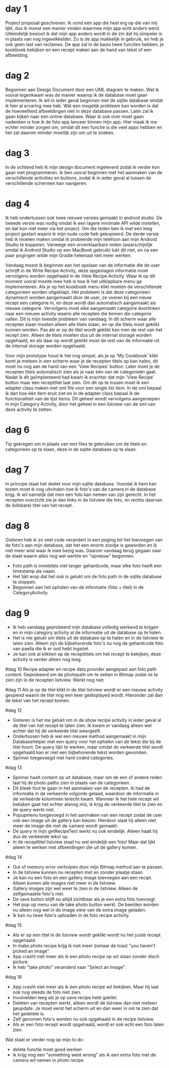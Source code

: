 # day 1
Project proposal geschreven. Ik vond een app die heel erg op die van mij lijkt, dus ik moest een manier vinden waarmee mijn app echt anders werd. Uiteindelijk besloot ik dat mijn app anders wordt in de zin dat hij simpeler is in plaats van nog ingewikkelder. Zo is de app makkelijk in gebruik, en heb je ook geen last van reclames. De app zal in de basis twee functies hebben, je kookboek bekijken en een recept maken aan de hand van tekst of een afbeelding. 

# dag 2
Begonnen aan Design Document door een UML diagram te maken. Wat ik vooral tegenkwam was de manier waarop ik de database moet gaan implementeren. Ik wil in ieder geval beginnen met de sqlite database omdat ik hier al ervaring mee heb. Wat een mogelijk probleem kan worden is dat de hoeveelheid afbeeldingen niet in deze database passen. Later zal ik gaan kijken naar een online database. Waar ik ook over moet gaan nadenken is hoe ik de foto app lanceer binnen mijn app. Hier maak ik me echter minder zorgen om, omdat dit een functie is die veel apps hebben en het zal daarom minder moeilijk zijn om uit te zoeken. 

# dag 3
In de ochtend heb ik mijn design document ingeleverd zodat ik verder kon gaan met programmeren. Ik ben vooral beginnen met het aanmaken van de verschillende activities en buttons, zodat ik in ieder geval al tussen de verschillende schermen kan navigeren. 

# dag 4
Ik heb ondertussen ook twee nieuwe versies gemaakt in android studio. De tweede versie was nodig omdat ik een lagere minimale API wilde instellen, en dat kon niet meer via het project. Om die reden ben ik met een leeg project gestart waarin ik mijn oude code heb gekopieerd. De derde versie heb ik moeten maken omdat ik probeerde mijn telefoon aan mijn Android Studio te koppelen. Vanwege een onverklaarbare reden (waarschijnlijk omdat ik Android Studio op een MacBook gebruik) lukt dit niet, en na een paar pogingen wilde mijn Gradle helemaal niet meer werken. 

Vandaag moest ik beginnen aan het opslaan van de informatie die de user schrijft in de Write Recipe Activity, deze opgeslagen informatie moet vervolgens worden opgehaald in de View Recipe Activity. Waar ik op dit moment vooral moeite mee heb is hoe ik het uitklapbare menu ga implementeren. Als je op het kookboek menu klikt moeten de verschillende categorieen worden uitgeklapt. Het probleem is dat deze categorieen dynamisch worden aangemaakt door de user, ze voeren bij een nieuw recept een categorie in, en deze wordt dan automatisch aangemaakt als nieuwe categorie. Vervolgens moet elke aangemaakt categorie doorlinken naar een nieuwe activity waarin alle recepten die binnen die categorie vallen. Dit is mijn tweede probleem van vandaag. In dit scherm waar alle recepten staan moeten alleen alle titels staan, en op die titels moet geklikt kunnen worden. Pas als er op de titel wordt geklikt kan men de rest van het recept zien. Alleen de titels moeten dus uit de internal storage worden opgehaald, en als daar op wordt geklikt moet de rest van de informatie uit de internal storage worden opgehaald. 

Voor mijn prototype houd ik het nog simpel, als je op 'My Cookbook' klikt komt je meteen in een scherm waar je de recepten titels op kan halen, dit moet nu nog aan de hand van een 'View Recipes' button. Later moet je de recepten titels automatisch zien als je naar één van de categorieën gaat. Nadat ik dit geïmplenteerd had kwam ik erachter dat mijn 'View Recipe' button maar één recepttitel laat zien. Om dit op te lossen moet ik een adapter class maken met xml file voor een single list item. In de xml bepaal ik dan hoe één item eruit ziet en in de adapter class bepaal ik de functionaliteit van de lijst items. Dit geheel wordt vervolgens aangeroepen in mijn Category Activity, door het geheel in een listview van de xml van deze activity te zetten. 

# dag 6
Tip gekregen om in plaats van text files te gebruiken om de titels en categorieen op te slaan, deze in de sqlite database op te slaan. 

# dag 7
In principe staat het skelet voor mijn sqlite database. Voordat ik hem kan testen moet ik nog uitvinden hoe ik foto's van de camera in de database krijg. Ik wil namelijk dat men een foto kan nemen van zijn gerecht. In het recepten overzicht zie je dan links in de listview die foto, en rechts daarvan de (klikbare) titel van het recept. 

# dag 8
Gisteren heb ik zo veel code verandert in een poging tot het toevoegen van de foto's aan mijn database, dat het een enorm zooitje is geworden en ik niet meer wist waar ik mee bezig was. Daarom vandaag terug gegaan naar de staat waarin alles nog wel werkte en "opnieuw" begonnen. 

- Foto path is inmiddels niet langer gehardcode, maar elke foto heeft een timestamp als naam. 
- Het lijkt erop dat het ook is gelukt om de foto path in de sqlite database te stoppen. 
- Begonnen aan het ophalen van de informatie (foto + titel) in de CategoryActivity.

# dag 9
- Ik heb vandaag geprobeerd mijn database volledig werkend te krijgen en in mijn category activity al de informatie uit de database op te halen. 
- Het is me gelukt om titels uit de database op te halen en in de listview te laten zien. Alleen zijn de bijbehorende foto's nu nog de gehardcode foto van paella die ik er ooit hebt ingezet. 
- Je kan ook al klikken op de recepttitels om het recept te bekijken, deze activity is verder alleen nog leeg.

#dag 10
Recipe adapter en recipe data provider aangepast aan foto path content. Geprobeerd om de photopath om te zetten in Bitmap zodat ze te zien zijn in de recepten listview. Werkt nog niet. 

#dag 11
Als je op de titel klikt in de titel listview wordt er een nieuwe activity geopend waarin de titel nog een keer gedisplayed wordt. Hieronder zal dan de tekst van het recept komen. 

#dag 12
- Gisteren is het me gelukt om in de show recipe activity in ieder geval al de titel van het recept te laten zien. Ik kwam er vandaag alleen wel achter dat hij de verkeerde titel weergeeft. 
- Ondertussen heb ik wel een nieuwe method aangemaakt in mijn Databasehelper met een query voor het ophalen van de tekst die bij de titel hoort. De query lijkt te werken, maar omdat de verkeerde titel wordt opgehaald kan er niet een bijbehorende tekst worden gevonden. 
- Spinner toegevoegd met hard coded categories.

#dag 13
- Spinner haalt content op uit database, maar om de een of andere reden laat hij de photo paths zien in plaats van de categorieen. 
- Dit bleek fout te gaan in het aanmaken van de recepten. Ik had de informatie in de verkeerde volgorde gelaad, waardoor de informatie in de verkeerde kolommen terecht kwam. Wanneer ik het hele recept wil bekijken gaat het echter alsnog mis, ik krijg de verkeerde titel te zien en de query werkt niet.
- Popupmenu toegevoegd in het aanmaken van een recept zodat de user ook een image uit de gallery kan kiezen. Hierdoor slaat hij alleen niet meer de image die met de camere wordt gemaakt.
- De query in mijn getRecipeText werkt nu ook eindelijk. Alleen haalt hij dus de verkeerde tekst op. 
- In de recepttitel listview staat nu wel eindelijk een foto! Maar dat lijkt alleen te werken met afbeeldingen die uit de gallery komen. 

#dag 14
- Out of memory error verholpen door mijn Bitmap method aan te passen. 
- In de listview kunnen nu recepten met en zonder plaatje staan.
- Je kan nu een foto en een gallery image toevoegen aan een recipt. Alleen komen alle images niet meer in de listview. 
- Gallery images zijn wel weer te zien in de listview. Alleen de zelfgemaakte foto's niet. 
- De save button blijft nu altijd zichtbaar als je een extra foto toevoegt. 
- Het pop up menu van de take photo button werkt. De beelden worden nu alleen nog wel in de image view van de extra image geladen. 
- Ik kan nu twee foto's uploaden in de foto recipe activity.

#dag 15
- Als er op een titel in de listview wordt geklikt wordt nu het juiste recept opgehaald. 
- In make photo recipe krijg ik niet meer zomaar de toast "you haven't picked an image".
- App crasht niet meer als ik een photo recipe op wil slaan zonder disch picture. 
- Ik heb "take photo" veranderd naar "Select an Image".

#dag 16
- App crasht niet meer als ik een photo recipe wil bekijken. Maar hij laat ook nog steeds de foto niet zien. 
- Invulvelden leeg als je op save recipe hebt geklikt. 
- Deleten van recepten werkt, alleen wordt de listview dan niet meteen geupdate. Je moet eerst het scherm uit en dan weer in om te zien dat het gedelete is. 
- Zelf genomen foto's worden nu ook opgehaald in de recipe listview. 
- Als er een foto recept wordt opgehaald, wordt er ook echt een foto laten zien. 


Wat staat er verder nog op mijn to do:
- delete functie moet goed werken
- ik krijg nog een "something went wrong" als ik een extra foto met de camera wil nemen in photo recipe
